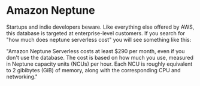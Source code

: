 # Amazon Neptune

Startups and indie developers beware. Like everything else offered by AWS, this database is targeted at enterprise-level customers. If you search for "how much does neptune serverless cost" you will see something like this:

"Amazon Neptune Serverless costs at least $290 per month, even if you don't use the database. The cost is based on how much you use, measured in Neptune capacity units (NCUs) per hour. Each NCU is roughly equivalent to 2 gibibytes (GiB) of memory, along with the corresponding CPU and networking."
